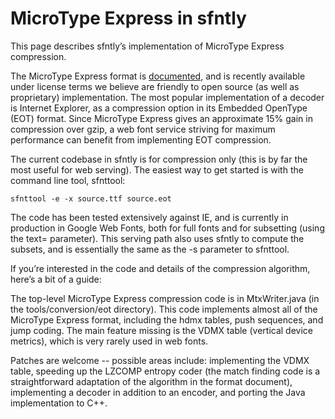 # MicroType Express in sfntly

This page describes sfntly’s implementation of MicroType Express
compression.

The MicroType Express format is [documented](http://www.w3.org/Submission/MTX/),
and is recently available under license terms we believe are friendly to
open source (as well as proprietary) implementation. The most popular
implementation of a decoder is Internet Explorer, as a compression
option in its Embedded OpenType (EOT) format. Since MicroType Express
gives an approximate 15% gain in compression over gzip, a web font
service striving for maximum performance can benefit from implementing
EOT compression.

The current codebase in sfntly is for compression only (this is by far
the most useful for web serving). The easiest way to get started is with
the command line tool, sfnttool:

```
sfnttool -e -x source.ttf source.eot
```

The code has been tested extensively against IE, and is currently in
production in Google Web Fonts, both for full fonts and for subsetting
(using the text= parameter). This serving path also uses sfntly to
compute the subsets, and is essentially the same as the -s parameter to
sfnttool.

If you’re interested in the code and details of the compression
algorithm, here’s a bit of a guide:

The top-level MicroType Express compression code is in MtxWriter.java
(in the tools/conversion/eot directory). This code implements almost all
of the MicroType Express format, including the hdmx tables, push
sequences, and jump coding. The main feature missing is the VDMX table
(vertical device metrics), which is very rarely used in web fonts.

Patches are welcome -- possible areas include: implementing the VDMX
table, speeding up the LZCOMP entropy coder (the match finding code is a
straightforward adaptation of the algorithm in the format document),
implementing a decoder in addition to an encoder, and porting the Java
implementation to C++.
